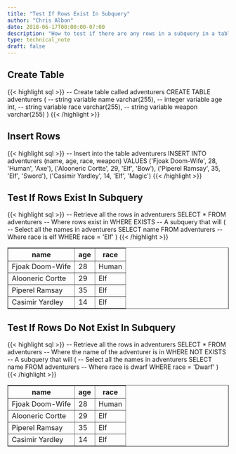 ```yaml
---
title: "Test If Rows Exist In Subquery"
author: "Chris Albon"
date: 2018-06-17T00:00:00-07:00
description: "How to test if there are any rows in a subquery in a table in an SQL database."
type: technical_note
draft: false
---
```


## Create Table

{{< highlight sql >}}
-- Create table called adventurers
CREATE TABLE adventurers (
    -- string variable
    name varchar(255),
    -- integer variable
    age int,
    -- string variable
    race varchar(255),
    -- string variable
    weapon varchar(255)
)
{{< /highlight >}}

## Insert Rows

{{< highlight sql >}}
-- Insert into the table adventurers
INSERT INTO adventurers (name, age, race, weapon)
VALUES ('Fjoak Doom-Wife', 28, 'Human', 'Axe'),
       ('Alooneric Cortte', 29, 'Elf', 'Bow'),
       ('Piperel Ramsay', 35, 'Elf', 'Sword'),
       ('Casimir Yardley', 14, 'Elf', 'Magic')
{{< /highlight >}}

## Test If Rows Exist In Subquery

{{< highlight sql >}}
-- Retrieve all the rows in adventurers
SELECT * FROM adventurers
-- Where rows exist in
WHERE EXISTS
-- A subquery that will
(
    -- Select all the names in adventurers
    SELECT name FROM adventurers
    -- Where race is elf
    WHERE race = 'Elf'
)
{{< /highlight >}}
<table border="1" style="border-collapse:collapse">
<tr><th>name</th><th>age</th><th>race</th></tr>
<tr><td>Fjoak Doom-Wife</td><td>28</td><td>Human</td></tr>
<tr><td>Alooneric Cortte</td><td>29</td><td>Elf</td></tr>
<tr><td>Piperel Ramsay</td><td>35</td><td>Elf</td></tr>
<tr><td>Casimir Yardley</td><td>14</td><td>Elf</td></tr></table>

## Test If Rows Do Not Exist In Subquery

{{< highlight sql >}}
-- Retrieve all the rows in adventurers
SELECT * FROM adventurers
-- Where the name of the adventurer is in
WHERE NOT EXISTS
-- A subquery that will
(
    -- Select all the names in adventurers
    SELECT name FROM adventurers
    -- Where race is dwarf
    WHERE race = 'Dwarf'
)
{{< /highlight >}}
<table border="1" style="border-collapse:collapse">
<tr><th>name</th><th>age</th><th>race</th></tr>
<tr><td>Fjoak Doom-Wife</td><td>28</td><td>Human</td></tr>
<tr><td>Alooneric Cortte</td><td>29</td><td>Elf</td></tr>
<tr><td>Piperel Ramsay</td><td>35</td><td>Elf</td></tr>
<tr><td>Casimir Yardley</td><td>14</td><td>Elf</td></tr></table>